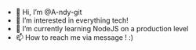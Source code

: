 - 👋 Hi, I’m @A-ndy-git
- 👀 I’m interested in everything tech!
- 🌱 I’m currently learning NodeJS on a production level
- 📫 How to reach me via message ! :)

<!---
A-ndy-git/A-ndy-git is a ✨ special ✨ repository because its `README.md` (this file) appears on your GitHub profile.
You can click the Preview link to take a look at your changes.
--->
